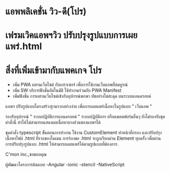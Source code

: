 # แอพพลิเคชั่น วิว-ดี(โปร)
# เฟรมเวิคแอพฯวิว ปรับปรุงรูปแบบการเผยแพร่.html

# สิ่งที่เพิ่มเข้ามากับแพคเกจ โปร
- เพิ่ม PWA ผสานเว็บไซต์ กับเบราเซอร์ เพื่อการใช้งานเว็บแอพที่สมบูรณ์
- เพิ่ม SW บริการฟังชั่นอัตโนมัติ ใช้ทำงานร่วมกับ PWA Manifest 
- เพิ่มฟังชั่น การผสานเว็บไซต์เข้ากับอุปกรณ์พกพา ทัชอย่างไม่สะดุด บนระบบแอนดรอยด์


แอพฯ ปรับรูปแบบโครงสร้างฐานรากอย่างง่าย เพื่อการเผยแพร่เนื้อหาในรูปแบบ " เว็บแอพ "

รองรับอุปกรณ์ " ระบบปฎิบัติการแอนดรอยด์ " ระบบปฏิบัติการ หรือแพลตฟอร์มอื่นๆ ยังไม่รองรับชุดคำสั่งนี้ ทำให้ไม่สามารถแสดงผลเนื้อหาบางส่วนของแอพฯได้

ชุดคำสั่ง typescript ขั้นตอนการทำงาน ใช้งาน CustomElement ทำหน้าที่กรอง และปรับปรุงเนื้อหาไฟล์ .html ที่รากของโดเมน การร้องขอ .html จะถูกเรียกผ่าน Element ทุกครั้ง เพื่อผ่านการปรับปรุงรูปแบบ .html ให้สามารถเผยแพร่ได้ตามรูปแบบที่ต้องการ.

C'mon inc.,ขอขอบคุณ

ผู้พัฒนาโครงการต้นแบบ -Angular -ionic -stencil -NativeScript
 
